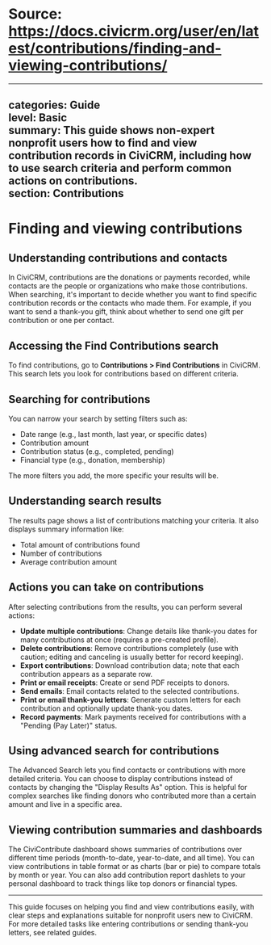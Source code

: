 # Source: https://docs.civicrm.org/user/en/latest/contributions/finding-and-viewing-contributions/

---
categories: Guide  
level: Basic  
summary: This guide shows non-expert nonprofit users how to find and view contribution records in CiviCRM, including how to use search criteria and perform common actions on contributions.  
section: Contributions  
---

# Finding and viewing contributions

## Understanding contributions and contacts

In CiviCRM, contributions are the donations or payments recorded, while contacts are the people or organizations who make those contributions. When searching, it's important to decide whether you want to find specific contribution records or the contacts who made them. For example, if you want to send a thank-you gift, think about whether to send one gift per contribution or one per contact.

## Accessing the Find Contributions search

To find contributions, go to **Contributions > Find Contributions** in CiviCRM. This search lets you look for contributions based on different criteria.

## Searching for contributions

You can narrow your search by setting filters such as:

- Date range (e.g., last month, last year, or specific dates)
- Contribution amount
- Contribution status (e.g., completed, pending)
- Financial type (e.g., donation, membership)

The more filters you add, the more specific your results will be.

## Understanding search results

The results page shows a list of contributions matching your criteria. It also displays summary information like:

- Total amount of contributions found
- Number of contributions
- Average contribution amount

## Actions you can take on contributions

After selecting contributions from the results, you can perform several actions:

- **Update multiple contributions**: Change details like thank-you dates for many contributions at once (requires a pre-created profile).
- **Delete contributions**: Remove contributions completely (use with caution; editing and canceling is usually better for record keeping).
- **Export contributions**: Download contribution data; note that each contribution appears as a separate row.
- **Print or email receipts**: Create or send PDF receipts to donors.
- **Send emails**: Email contacts related to the selected contributions.
- **Print or email thank-you letters**: Generate custom letters for each contribution and optionally update thank-you dates.
- **Record payments**: Mark payments received for contributions with a "Pending (Pay Later)" status.

## Using advanced search for contributions

The Advanced Search lets you find contacts or contributions with more detailed criteria. You can choose to display contributions instead of contacts by changing the "Display Results As" option. This is helpful for complex searches like finding donors who contributed more than a certain amount and live in a specific area.

## Viewing contribution summaries and dashboards

The CiviContribute dashboard shows summaries of contributions over different time periods (month-to-date, year-to-date, and all time). You can view contributions in table format or as charts (bar or pie) to compare totals by month or year. You can also add contribution report dashlets to your personal dashboard to track things like top donors or financial types.

---

This guide focuses on helping you find and view contributions easily, with clear steps and explanations suitable for nonprofit users new to CiviCRM. For more detailed tasks like entering contributions or sending thank-you letters, see related guides.